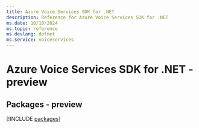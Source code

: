 ```yaml
---
title: Azure Voice Services SDK for .NET
description: Reference for Azure Voice Services SDK for .NET
ms.date: 10/10/2024
ms.topic: reference
ms.devlang: dotnet
ms.service: voiceservices
---
```

# Azure Voice Services SDK for .NET - preview
## Packages - preview
[!INCLUDE [packages](voice-services-index.md)]